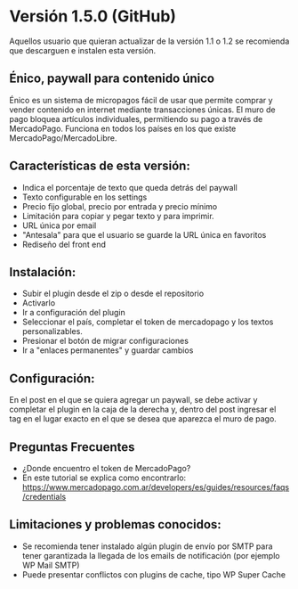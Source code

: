 # Versión 1.5.0 (GitHub)

Aquellos usuario que quieran actualizar de la versión 1.1 o 1.2 se recomienda que descarguen e instalen esta versión.

## Énico, paywall para contenido único

Énico es un sistema de micropagos fácil de usar que permite comprar y vender contenido en internet mediante transacciones únicas. El muro de pago bloquea artículos individuales, permitiendo su pago a través de MercadoPago. Funciona en todos los países en los que existe MercadoPago/MercadoLibre.

## Características de esta versión:
- Indica el porcentaje de texto que queda detrás del paywall
- Texto configurable en los settings
- Precio fijo global, precio por entrada y precio mínimo
- Limitación para copiar y pegar texto y para imprimir.
- URL única por email
- "Antesala" para que el usuario se guarde la URL única en favoritos
- Rediseño del front end

## Instalación:
- Subir el plugin desde el zip o desde el repositorio
- Activarlo
- Ir a configuración del plugin
- Seleccionar el país, completar el token de mercadopago y los textos personalizables.
- Presionar el botón de migrar configuraciones
- Ir a "enlaces permanentes" y guardar cambios

## Configuración:
En el post en el que se quiera agregar un paywall, se debe activar y completar el plugin en la caja de la derecha y, dentro del post ingresar el tag  <!--more--> en el lugar exacto en el que se desea que aparezca el muro de pago.


## Preguntas Frecuentes
- ¿Donde encuentro el token de MercadoPago?
- En este tutorial se explica como encontrarlo: https://www.mercadopago.com.ar/developers/es/guides/resources/faqs/credentials

## Limitaciones y problemas conocidos:
- Se recomienda tener instalado algún plugin de envío por SMTP para tener garantizada la llegada de los emails de notificación (por ejemplo WP Mail SMTP)
- Puede presentar conflictos con plugins de cache, tipo WP Super Cache